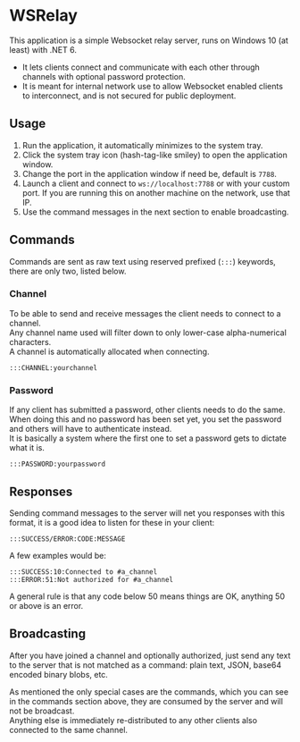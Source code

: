 # WSRelay
This application is a simple Websocket relay server, runs on Windows 10 (at least) with .NET 6.
* It lets clients connect and communicate with each other through channels with optional password protection.
* It is meant for internal network use to allow Websocket enabled clients to interconnect, and is not secured for public deployment.

## Usage
1. Run the application, it automatically minimizes to the system tray.
2. Click the system tray icon (hash-tag-like smiley) to open the application window.
2. Change the port in the application window if need be, default is `7788`.
3. Launch a client and connect to `ws://localhost:7788` or with your custom port. If you are running this on another machine on the network, use that IP.
4. Use the command messages in the next section to enable broadcasting.

## Commands
Commands are sent as raw text using reserved prefixed (`:::`) keywords, there are only two, listed below.
### Channel
To be able to send and receive messages the client needs to connect to a channel.  
Any channel name used will filter down to only lower-case alpha-numerical characters.  
A channel is automatically allocated when connecting.
```
:::CHANNEL:yourchannel
```
### Password
If any client has submitted a password, other clients needs to do the same.  
When doing this and no password has been set yet, you set the password and others will have to authenticate instead.  
It is basically a system where the first one to set a password gets to dictate what it is.
```
:::PASSWORD:yourpassword
```
## Responses
Sending command messages to the server will net you responses with this format, it is a good idea to listen for these in your client:
```
:::SUCCESS/ERROR:CODE:MESSAGE
```
A few examples would be:
```
:::SUCCESS:10:Connected to #a_channel
:::ERROR:51:Not authorized for #a_channel
```
A general rule is that any code below 50 means things are OK, anything 50 or above is an error.
## Broadcasting
After you have joined a channel and optionally authorized, just send any text to the server that is not matched as a command: plain text, JSON, base64 encoded binary blobs, etc.

As mentioned the only special cases are the commands, which you can see in the commands section above, they are consumed by the server and will not be broadcast.  
Anything else is immediately re-distributed to any other clients also connected to the same channel.
